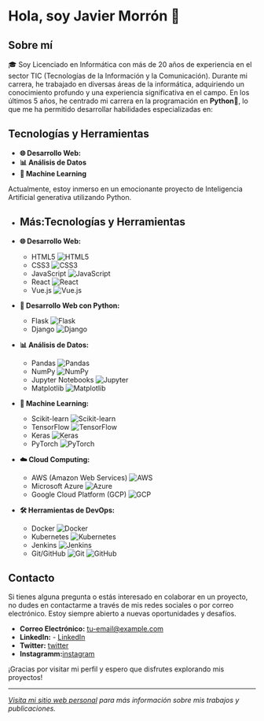# Hola, soy Javier Morrón 👋

## Sobre mí

🎓 Soy Licenciado en Informática con más de 20 años de experiencia en el sector TIC (Tecnologías de la Información y la Comunicación). Durante mi carrera, he trabajado en diversas áreas de la informática, adquiriendo un conocimiento profundo y una experiencia significativa en el campo. En los últimos 5 años, he centrado mi carrera en la programación en **Python**🐍, lo que me ha permitido desarrollar habilidades especializadas en:

## Tecnologías y Herramientas

- **🌐 Desarrollo Web:** 
- **📊 Análisis de Datos** 
- **🤖 Machine Learning**

Actualmente, estoy inmerso en un emocionante proyecto de Inteligencia Artificial generativa utilizando Python.
  
- ## Más:Tecnologías y Herramientas
- **🌐 Desarrollo Web:**
  - HTML5 ![HTML5](https://img.shields.io/badge/HTML5-E34F26?style=for-the-badge&logo=html5&logoColor=white)
  - CSS3 ![CSS3](https://img.shields.io/badge/CSS3-1572B6?style=for-the-badge&logo=css3&logoColor=white)
  - JavaScript ![JavaScript](https://img.shields.io/badge/JavaScript-F7DF1E?style=for-the-badge&logo=javascript&logoColor=black)
  - React ![React](https://img.shields.io/badge/React-61DAFB?style=for-the-badge&logo=react&logoColor=black)
  - Vue.js ![Vue.js](https://img.shields.io/badge/Vue.js-4FC08D?style=for-the-badge&logo=vue.js&logoColor=white)

- **🐍 Desarrollo Web con Python:**
  - Flask ![Flask](https://img.shields.io/badge/Flask-000000?style=for-the-badge&logo=flask&logoColor=white)
  - Django ![Django](https://img.shields.io/badge/Django-092E20?style=for-the-badge&logo=django&logoColor=white)

- **📊 Análisis de Datos:**
  - Pandas ![Pandas](https://img.shields.io/badge/Pandas-150458?style=for-the-badge&logo=pandas&logoColor=white)
  - NumPy ![NumPy](https://img.shields.io/badge/NumPy-013243?style=for-the-badge&logo=numpy&logoColor=white)
  - Jupyter Notebooks ![Jupyter](https://img.shields.io/badge/Jupyter-F37626?style=for-the-badge&logo=jupyter&logoColor=white)
  - Matplotlib ![Matplotlib](https://img.shields.io/badge/Matplotlib-3776AB?style=for-the-badge&logo=python&logoColor=white)

- **🤖 Machine Learning:**
  - Scikit-learn ![Scikit-learn](https://img.shields.io/badge/Scikit--learn-F7931E?style=for-the-badge&logo=scikit-learn&logoColor=white)
  - TensorFlow ![TensorFlow](https://img.shields.io/badge/TensorFlow-FF6F00?style=for-the-badge&logo=tensorflow&logoColor=white)
  - Keras ![Keras](https://img.shields.io/badge/Keras-D00000?style=for-the-badge&logo=keras&logoColor=white)
  - PyTorch ![PyTorch](https://img.shields.io/badge/PyTorch-EE4C2C?style=for-the-badge&logo=pytorch&logoColor=white)

- **☁️ Cloud Computing:**
  - AWS (Amazon Web Services) ![AWS](https://img.shields.io/badge/Amazon%20AWS-232F3E?style=for-the-badge&logo=amazon-aws&logoColor=white)
  - Microsoft Azure ![Azure](https://img.shields.io/badge/Microsoft%20Azure-0078D4?style=for-the-badge&logo=microsoft-azure&logoColor=white)
  - Google Cloud Platform (GCP) ![GCP](https://img.shields.io/badge/Google%20Cloud-4285F4?style=for-the-badge&logo=google-cloud&logoColor=white)

- **🛠️ Herramientas de DevOps:**
  - Docker ![Docker](https://img.shields.io/badge/Docker-2496ED?style=for-the-badge&logo=docker&logoColor=white)
  - Kubernetes ![Kubernetes](https://img.shields.io/badge/Kubernetes-326CE5?style=for-the-badge&logo=kubernetes&logoColor=white)
  - Jenkins ![Jenkins](https://img.shields.io/badge/Jenkins-D24939?style=for-the-badge&logo=jenkins&logoColor=white)
  - Git/GitHub ![Git](https://img.shields.io/badge/Git-F05032?style=for-the-badge&logo=git&logoColor=white) ![GitHub](https://img.shields.io/badge/GitHub-181717?style=for-the-badge&logo=github&logoColor=white)

## Contacto

Si tienes alguna pregunta o estás interesado en colaborar en un proyecto, no dudes en contactarme a través de mis redes sociales o por correo electrónico. Estoy siempre abierto a nuevas oportunidades y desafíos.

- **Correo Electrónico:** [tu-email@example.com](mailto:info@javiermorron.com)
- **LinkedIn:** - [LinkedIn](https://www.linkedin.com/in/javier-morr%C3%B3n-desarrollador-software/)
- **Twitter:** [twitter](https://twitter.com/@javierma731)
- **Instagramm:**[instagram](https://www.instagram.com/javiermorron.tech/)

¡Gracias por visitar mi perfil y espero que disfrutes explorando mis proyectos!

---

*[Visita mi sitio web personal](https://javiermorron.com) para más información sobre mis trabajos y publicaciones.*

